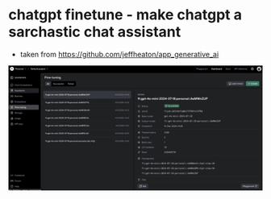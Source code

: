 # chatgpt finetune - make chatgpt a sarchastic chat assistant
- taken from https://github.com/jeffheaton/app_generative_ai

![chatgpt finetune](/finetune.png?raw=true "chatgpt finetune")
